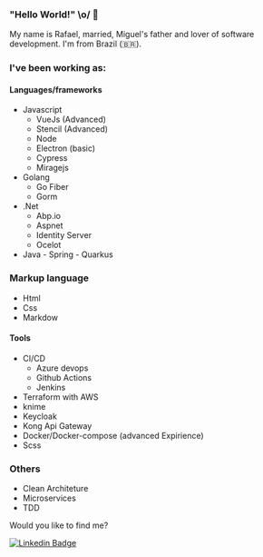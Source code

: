 ### "Hello World!" \o/ 👋

My name is Rafael, married, Miguel's father and lover of software development. 
I'm from Brazil (🇧🇷). 


### I've been working as:

 #### Languages/frameworks
 - Javascript
    - VueJs (Advanced)
    - Stencil (Advanced)
    - Node
    - Electron (basic)
    - Cypress
    - Miragejs
 -  Golang 
    - Go Fiber
    - Gorm
 -  .Net
    - Abp.io 
    - Aspnet
    - Identity Server
    - Ocelot
 -   Java
    - Spring
    - Quarkus

### Markup language
- Html
- Css
- Markdow

#### Tools
  - CI/CD
    - Azure devops
    - Github Actions
    - Jenkins
  - Terraform with AWS
  - knime
  - Keycloak
  - Kong Api Gateway
  - Docker/Docker-compose (advanced Expirience)
  - Scss
### Others
  - Clean Architeture
  - Microservices
  - TDD




Would you like to find me?

<!-- [![Youtube Badge](https://img.shields.io/badge/-Youtube-FF0000?style=flat-square&labelColor=FF0000&logo=youtube&logoColor=white&link=https://youtube.com/c/DevSoutinho)](https://youtube.com/c/DevSoutinho) -->
[![Linkedin Badge](https://img.shields.io/badge/-LinkedIn-blue?style=flat-square&logo=Linkedin&logoColor=white&link=https://www.linkedin.com/in/rafaelgfirmino)](https://www.linkedin.com/in/rafaelgfirmino)
